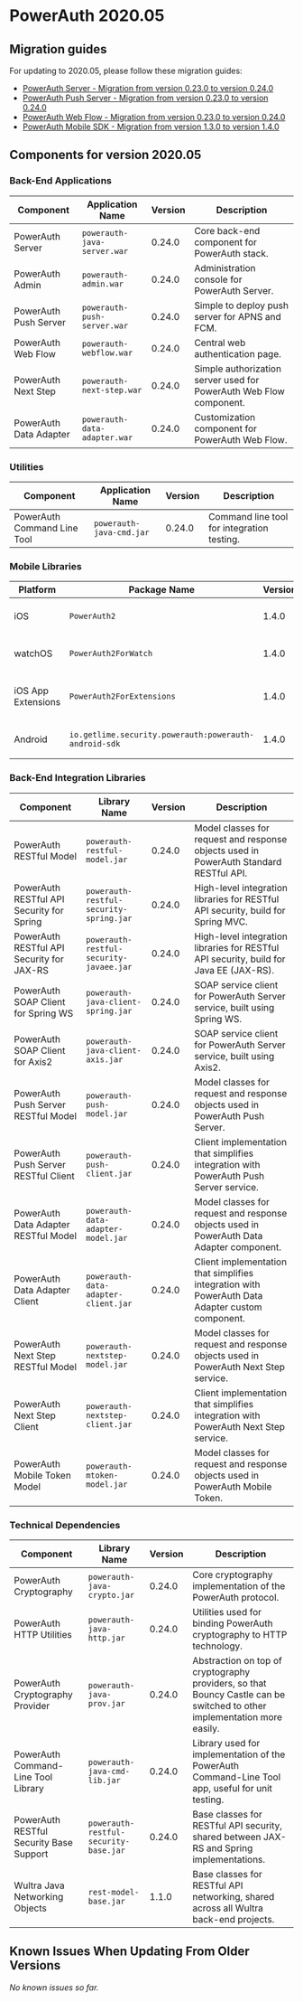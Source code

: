 # PowerAuth 2020.05

## Migration guides

For updating to 2020.05, please follow these migration guides:

- [PowerAuth Server - Migration from version 0.23.0 to version 0.24.0](https://github.com/wultra/powerauth-server/blob/develop/docs/PowerAuth-Server-0.24.0.md)
- [PowerAuth Push Server - Migration from version 0.23.0 to version 0.24.0](https://github.com/wultra/powerauth-push-server/blob/develop/docs/PowerAuth-Push-Server-0.24.0.md)
- [PowerAuth Web Flow - Migration from version 0.23.0 to version 0.24.0](https://github.com/wultra/powerauth-webflow/blob/develop/docs/Web-Flow-0.24.0.md)
- [PowerAuth Mobile SDK - Migration from version 1.3.0 to version 1.4.0](https://github.com/wultra/powerauth-mobile-sdk/blob/develop/docs/Migration-from-1.3-to-1.4.md)

## Components for version 2020.05

### Back-End Applications

| Component | Application Name | Version | Description |
|---|---|---|---|
| PowerAuth Server | `powerauth-java-server.war` | 0.24.0 | Core back-end component for PowerAuth stack. |
| PowerAuth Admin | `powerauth-admin.war` | 0.24.0 | Administration console for PowerAuth Server. |
| PowerAuth Push Server | `powerauth-push-server.war` | 0.24.0 | Simple to deploy push server for APNS and FCM. |
| PowerAuth Web Flow | `powerauth-webflow.war` | 0.24.0 | Central web authentication page. |
| PowerAuth Next Step | `powerauth-next-step.war` | 0.24.0 | Simple authorization server used for PowerAuth Web Flow component. |
| PowerAuth Data Adapter | `powerauth-data-adapter.war` | 0.24.0 | Customization component for PowerAuth Web Flow. |

### Utilities

| Component | Application Name | Version | Description |
|---|---|---|---|
| PowerAuth Command Line Tool | `powerauth-java-cmd.jar` | 0.24.0 | Command line tool for integration testing. |

### Mobile Libraries

| Platform | Package Name | Version | Description |
|---|---|---|---|
| iOS | `PowerAuth2` | 1.4.0 | A client library for iOS. |
| watchOS | `PowerAuth2ForWatch` | 1.4.0 | A limited library for watchOS. |
| iOS App Extensions | `PowerAuth2ForExtensions` | 1.4.0 | A limited library for iOS App Extensions. |
| Android | `io.getlime.security.powerauth:powerauth-android-sdk` |1.4.0 | A client library for Android. |

### Back-End Integration Libraries

| Component | Library Name |  Version | Description |
|---|---|---|---|
| PowerAuth RESTful Model | `powerauth-restful-model.jar` | 0.24.0 | Model classes for request and response objects used in PowerAuth Standard RESTful API. |
| PowerAuth RESTful API Security for Spring | `powerauth-restful-security-spring.jar` | 0.24.0 | High-level integration libraries for RESTful API security, build for Spring MVC. |
| PowerAuth RESTful API Security for JAX-RS | `powerauth-restful-security-javaee.jar` | 0.24.0 | High-level integration libraries for RESTful API security, build for Java EE (JAX-RS). |
| PowerAuth SOAP Client for Spring WS | `powerauth-java-client-spring.jar` | 0.24.0 | SOAP service client for PowerAuth Server service, built using Spring WS. |
| PowerAuth SOAP Client for Axis2 | `powerauth-java-client-axis.jar` | 0.24.0 | SOAP service client for PowerAuth Server service, built using Axis2. |
| PowerAuth Push Server RESTful Model | `powerauth-push-model.jar` | 0.24.0 | Model classes for request and response objects used in PowerAuth Push Server. |
| PowerAuth Push Server RESTful Client | `powerauth-push-client.jar` | 0.24.0 | Client implementation that simplifies integration with PowerAuth Push Server service. |
| PowerAuth Data Adapter RESTful Model | `powerauth-data-adapter-model.jar` | 0.24.0 | Model classes for request and response objects used in PowerAuth Data Adapter component. |
| PowerAuth Data Adapter Client | `powerauth-data-adapter-client.jar` | 0.24.0 | Client implementation that simplifies integration with PowerAuth Data Adapter custom component. |
| PowerAuth Next Step RESTful Model | `powerauth-nextstep-model.jar` | 0.24.0 | Model classes for request and response objects used in PowerAuth Next Step service. |
| PowerAuth Next Step Client | `powerauth-nextstep-client.jar` | 0.24.0 | Client implementation that simplifies integration with PowerAuth Next Step service. |
| PowerAuth Mobile Token Model | `powerauth-mtoken-model.jar` | 0.24.0 | Model classes for request and response objects used in PowerAuth Mobile Token. |

### Technical Dependencies

| Component | Library Name | Version | Description |
|---|---|---|---|
| PowerAuth Cryptography | `powerauth-java-crypto.jar` | 0.24.0 | Core cryptography implementation of the PowerAuth protocol. |
| PowerAuth HTTP Utilities | `powerauth-java-http.jar` | 0.24.0 | Utilities used for binding PowerAuth cryptography to HTTP technology. |
| PowerAuth Cryptography Provider | `powerauth-java-prov.jar` | 0.24.0 | Abstraction on top of cryptography providers, so that Bouncy Castle can be switched to other implementation more easily. |
| PowerAuth Command-Line Tool Library | `powerauth-java-cmd-lib.jar` | 0.24.0 | Library used for implementation of the PowerAuth Command-Line Tool app, useful for unit testing. |
| PowerAuth RESTful Security Base Support | `powerauth-restful-security-base.jar` | 0.24.0 | Base classes for RESTful API security, shared between JAX-RS and Spring implementations. |
| Wultra Java Networking Objects | `rest-model-base.jar` | 1.1.0 | Base classes for RESTful API networking, shared across all Wultra back-end projects. |

## Known Issues When Updating From Older Versions

_No known issues so far._